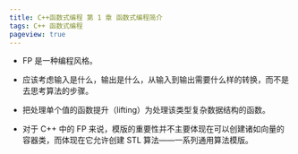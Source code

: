 ```yaml
---
title: C++函数式编程 第 1 章 函数式编程简介
tags: C++ 函数式编程
pageview: true
---
```



- FP 是一种编程风格。

- 应该考虑输入是什么，输出是什么，从输入到输出需要什么样的转换，而不是去思考算法的步骤。

- 把处理单个值的函数提升（lifting）为处理该类型复杂数据结构的函数。

- 对于 C++ 中的 FP 来说，模版的重要性并不主要体现在可以创建诸如向量的容器类，而体现在它允许创建 STL 算法——一系列通用算法模版。
